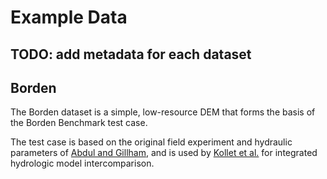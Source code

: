 # Example Data

## TODO: add metadata for each dataset

## Borden

The Borden dataset is a simple, low-resource DEM that forms the basis of the
Borden Benchmark test case.

The test case is based on the original field experiment and hydraulic parameters of
[Abdul and Gillham](https://doi.org/10.1016/0022-1694(89)90177-7), and is used by
[Kollet et al.](https://doi.org/10.1002/2016WR019191) for integrated hydrologic
model intercomparison.
